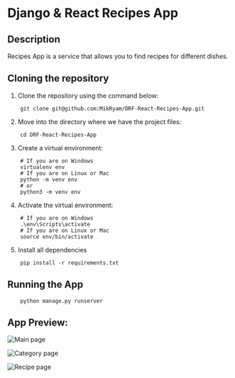 # Django & React Recipes App


## Description

Recipes App is a service that allows you to find recipes for different dishes.



## Cloning the repository

1. Clone the repository using the command below:
```
    git clone git@github.com:MikRyam/DRF-React-Recipes-App.git
```


2. Move into the directory where we have the project files:
```
    cd DRF-React-Recipes-App
```

3. Create a virtual environment:
```
    # If you are on Windows
    virtualenv env
    # If you are on Linux or Mac
    python -m venv env
    # or
    python3 -m venv env
```

4. Activate the virtual environment:
```
    # If you are on Windows
    .\env\Scripts\activate
    # If you are on Linux or Mac
    source env/bin/activate
```

5. Install all dependencies
```
    pip install -r requirements.txt
```


## Running the App
```
    python manage.py runserver
```



## App Preview:

![Main page](/preview_images/mainPage.jpg "Main page")

![Category page](/preview_images/categoryPage.jpg "Category page")

![Recipe page](/preview_images/recipePage.jpg "Recipe page")


